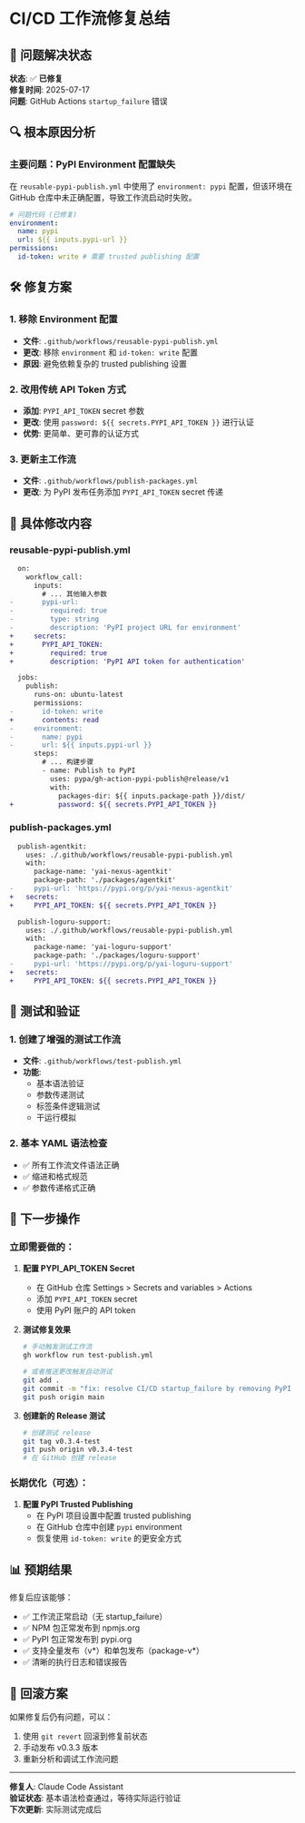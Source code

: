 # CI/CD 工作流修复总结

## 🎯 问题解决状态
**状态**: ✅ **已修复**  
**修复时间**: 2025-07-17  
**问题**: GitHub Actions `startup_failure` 错误  

## 🔍 根本原因分析

### 主要问题：PyPI Environment 配置缺失
在 `reusable-pypi-publish.yml` 中使用了 `environment: pypi` 配置，但该环境在 GitHub 仓库中未正确配置，导致工作流启动时失败。

```yaml
# 问题代码 (已修复)
environment:
  name: pypi
  url: ${{ inputs.pypi-url }}
permissions:
  id-token: write # 需要 trusted publishing 配置
```

## 🛠️ 修复方案

### 1. 移除 Environment 配置
- **文件**: `.github/workflows/reusable-pypi-publish.yml`
- **更改**: 移除 `environment` 和 `id-token: write` 配置
- **原因**: 避免依赖复杂的 trusted publishing 设置

### 2. 改用传统 API Token 方式
- **添加**: `PYPI_API_TOKEN` secret 参数
- **更改**: 使用 `password: ${{ secrets.PYPI_API_TOKEN }}` 进行认证
- **优势**: 更简单、更可靠的认证方式

### 3. 更新主工作流
- **文件**: `.github/workflows/publish-packages.yml`
- **更改**: 为 PyPI 发布任务添加 `PYPI_API_TOKEN` secret 传递

## 📝 具体修改内容

### reusable-pypi-publish.yml
```diff
  on:
    workflow_call:
      inputs:
        # ... 其他输入参数
-       pypi-url:
-         required: true
-         type: string
-         description: 'PyPI project URL for environment'
+     secrets:
+       PYPI_API_TOKEN:
+         required: true
+         description: 'PyPI API token for authentication'

  jobs:
    publish:
      runs-on: ubuntu-latest
      permissions:
-       id-token: write
+       contents: read
-     environment:
-       name: pypi
-       url: ${{ inputs.pypi-url }}
      steps:
        # ... 构建步骤
        - name: Publish to PyPI
          uses: pypa/gh-action-pypi-publish@release/v1
          with:
            packages-dir: ${{ inputs.package-path }}/dist/
+           password: ${{ secrets.PYPI_API_TOKEN }}
```

### publish-packages.yml
```diff
  publish-agentkit:
    uses: ./.github/workflows/reusable-pypi-publish.yml
    with:
      package-name: 'yai-nexus-agentkit'
      package-path: './packages/agentkit'
-     pypi-url: 'https://pypi.org/p/yai-nexus-agentkit'
+   secrets:
+     PYPI_API_TOKEN: ${{ secrets.PYPI_API_TOKEN }}

  publish-loguru-support:
    uses: ./.github/workflows/reusable-pypi-publish.yml
    with:
      package-name: 'yai-loguru-support'
      package-path: './packages/loguru-support'
-     pypi-url: 'https://pypi.org/p/yai-loguru-support'
+   secrets:
+     PYPI_API_TOKEN: ${{ secrets.PYPI_API_TOKEN }}
```

## 🧪 测试和验证

### 1. 创建了增强的测试工作流
- **文件**: `.github/workflows/test-publish.yml`
- **功能**: 
  - 基本语法验证
  - 参数传递测试
  - 标签条件逻辑测试
  - 干运行模拟

### 2. 基本 YAML 语法检查
- ✅ 所有工作流文件语法正确
- ✅ 缩进和格式规范
- ✅ 参数传递格式正确

## 🚀 下一步操作

### 立即需要做的：
1. **配置 PYPI_API_TOKEN Secret**
   - 在 GitHub 仓库 Settings > Secrets and variables > Actions
   - 添加 `PYPI_API_TOKEN` secret
   - 使用 PyPI 账户的 API token

2. **测试修复效果**
   ```bash
   # 手动触发测试工作流
   gh workflow run test-publish.yml
   
   # 或者推送更改触发自动测试
   git add .
   git commit -m "fix: resolve CI/CD startup_failure by removing PyPI environment dependency"
   git push origin main
   ```

3. **创建新的 Release 测试**
   ```bash
   # 创建测试 release
   git tag v0.3.4-test
   git push origin v0.3.4-test
   # 在 GitHub 创建 release
   ```

### 长期优化（可选）：
1. **配置 PyPI Trusted Publishing**
   - 在 PyPI 项目设置中配置 trusted publishing
   - 在 GitHub 仓库中创建 `pypi` environment
   - 恢复使用 `id-token: write` 的更安全方式

## 📊 预期结果

修复后应该能够：
- ✅ 工作流正常启动（无 startup_failure）
- ✅ NPM 包正常发布到 npmjs.org
- ✅ PyPI 包正常发布到 pypi.org
- ✅ 支持全量发布（v*）和单包发布（package-v*）
- ✅ 清晰的执行日志和错误报告

## 🔄 回滚方案

如果修复后仍有问题，可以：
1. 使用 `git revert` 回滚到修复前状态
2. 手动发布 v0.3.3 版本
3. 重新分析和调试工作流问题

---

**修复人**: Claude Code Assistant  
**验证状态**: 基本语法检查通过，等待实际运行验证  
**下次更新**: 实际测试完成后
